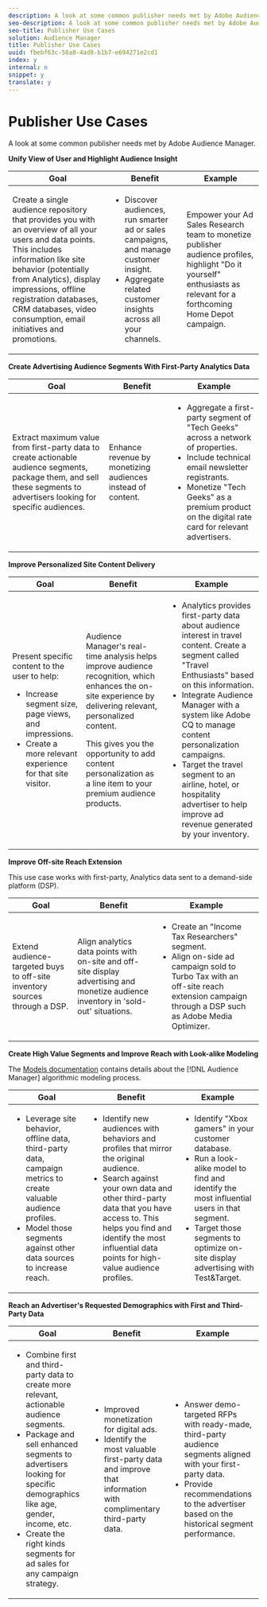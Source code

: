 ```yaml
---
description: A look at some common publisher needs met by Adobe Audience Manager.
seo-description: A look at some common publisher needs met by Adobe Audience Manager.
seo-title: Publisher Use Cases
solution: Audience Manager
title: Publisher Use Cases
uuid: fbebf63c-58a8-4ad8-b1b7-e694271e2cd1
index: y
internal: n
snippet: y
translate: y
---
```


# Publisher Use Cases

A look at some common publisher needs met by Adobe Audience Manager.



**Unify View of User and Highlight Audience Insight** 




<table id="table_7051791195CE41B49173BBF9E581BFB6"> 
 <thead> 
  <tr> 
   <th colname="col1" class="entry"> Goal </th> 
   <th colname="col2" class="entry"> Benefit </th> 
   <th colname="col3" class="entry"> Example </th> 
  </tr> 
 </thead>
 <tbody> 
  <tr> 
   <td colname="col1"> <p>Create a single audience repository that provides you with an overview of all your users and data points. This includes information like site behavior (potentially from Analytics), display impressions, offline registration databases, CRM databases, video consumption, email initiatives and promotions. </p> </td> 
   <td colname="col2"> <p> 
     <ul id="ul_FB6683152C7D4D65AF951BA55E123427"> 
      <li id="li_45C12198EDDE4107AE59947BBAA51A60">Discover audiences, run smarter ad or sales campaigns, and manage customer insight. </li> 
      <li id="li_53727E7A3D494299B4631439612AC226">Aggregate related customer insights across all your channels. </li> 
     </ul> </p> </td> 
   <td colname="col3"> <p>Empower your Ad Sales Research team to monetize publisher audience profiles, highlight "Do it yourself" enthusiasts as relevant for a forthcoming Home Depot campaign. </p> </td> 
  </tr> 
 </tbody> 
</table>



**Create Advertising Audience Segments With First-Party Analytics Data** 




<table id="table_EE77D9F5BAD1473C8E058EE778AF2C3F"> 
 <thead> 
  <tr> 
   <th colname="col1" class="entry"> Goal </th> 
   <th colname="col2" class="entry"> Benefit </th> 
   <th colname="col3" class="entry"> Example </th> 
  </tr> 
 </thead>
 <tbody> 
  <tr> 
   <td colname="col1"> <p>Extract maximum value from first-party data to create actionable audience segments, package them, and sell these segments to advertisers looking for specific audiences. </p> </td> 
   <td colname="col2"> <p>Enhance revenue by monetizing audiences instead of content. </p> </td> 
   <td colname="col3"> <p> 
     <ul id="ul_07695D68C7FA4BDE92E69AB84B59F0B5"> 
      <li id="li_D271C4C62589403C9F5D3B478EA1B1F3">Aggregate a first-party segment of "Tech Geeks" across a network of properties. </li> 
      <li id="li_1EC9E0F4BC6343C88CF29D07B9D1DA11">Include technical email newsletter registrants. </li> 
      <li id="li_2C5CE406BAEC4F3B8AAED5DF414E1C8B">Monetize "Tech Geeks" as a premium product on the digital rate card for relevant advertisers. </li> 
     </ul> </p> </td> 
  </tr> 
 </tbody> 
</table>



**Improve Personalized Site Content Delivery** 




<table id="table_D8E82821D9F1491A822A6ABA3A988386"> 
 <thead> 
  <tr> 
   <th colname="col1" class="entry"> Goal </th> 
   <th colname="col2" class="entry"> Benefit </th> 
   <th colname="col3" class="entry"> Example </th> 
  </tr> 
 </thead>
 <tbody> 
  <tr> 
   <td colname="col1"> <p>Present specific content to the user to help: </p> <p> 
     <ul id="ul_ACE36F7845EB4A2E9005ECCD746495CC"> 
      <li id="li_0714139FF2F5492DA32FB95456699E54">Increase segment size, page views, and impressions. </li> 
      <li id="li_2CA4DFF2836D4F71A137829074F46D17">Create a more relevant experience for that site visitor. </li> 
     </ul> </p> </td> 
   <td colname="col2"> <p><span class="keyword"> Audience Manager</span>'s real-time analysis helps improve audience recognition, which enhances the on-site experience by delivering relevant, personalized content. </p> <p>This gives you the opportunity to add content personalization as a line item to your premium audience products. </p> </td> 
   <td colname="col3"> <p> 
     <ul id="ul_EEED2DAD504C486F8C00992219C893F7"> 
      <li id="li_E536F7C79824484DA3DC895809B849F4">Analytics provides first-party data about audience interest in travel content. Create a segment called "Travel Enthusiasts" based on this information. </li> 
      <li id="li_DCB3A5F3772C4DCEB757A4AB6CABFBE3">Integrate <span class="keyword"> Audience Manager</span> with a system like Adobe CQ to manage content personalization campaigns. </li> 
      <li id="li_A9BFB7EB7504492BA83F182BE5E8CEF8">Target the travel segment to an airline, hotel, or hospitality advertiser to help improve ad revenue generated by your inventory. </li> 
     </ul> </p> </td> 
  </tr> 
 </tbody> 
</table>



**Improve Off-site Reach Extension** 


This use case works with first-party, Analytics data sent to a demand-side platform (DSP). 




<table id="table_F88329D45D9441F1A8EDB9D6140FD02D"> 
 <thead> 
  <tr> 
   <th colname="col1" class="entry"> Goal </th> 
   <th colname="col2" class="entry"> Benefit </th> 
   <th colname="col3" class="entry"> Example </th> 
  </tr>
 </thead>
 <tbody> 
  <tr> 
   <td colname="col1"> <p>Extend audience-targeted buys to off-site inventory sources through a DSP. </p> </td> 
   <td colname="col2"> <p>Align analytics data points with on-site and off-site display advertising and monetize audience inventory in 'sold-out' situations. </p> </td> 
   <td colname="col3"> <p> 
     <ul id="ul_EE7A86BFFE534A59A9F8C7CAF46A31E5"> 
      <li id="li_D399592D9D904865BD319DC3621B832B">Create an "Income Tax Researchers" segment. </li> 
      <li id="li_D28AC8BA5E194176BB8736B089B3C2F7">Align on-side ad campaign sold to Turbo Tax with an off-site reach extension campaign through a DSP such as Adobe Media Optimizer. </li> 
     </ul> </p> </td> 
  </tr> 
 </tbody> 
</table>



**Create High Value Segments and Improve Reach with Look-alike Modeling** 


The [Models documentation](../c_features/understanding-models.md#concept_49FB2DBD4AD041A4ABAAEE9D83BB996E) contains details about the [!DNL Audience Manager] algorithmic modeling process. 

<table id="table_A10E4656E2A74EF5BCCA42A7AAA94416"> 
 <thead> 
  <tr> 
   <th colname="col1" class="entry"> Goal </th> 
   <th colname="col2" class="entry"> Benefit </th> 
   <th colname="col3" class="entry"> Example </th> 
  </tr>
 </thead>
 <tbody> 
  <tr> 
   <td colname="col1"> <p> 
     <ul id="ul_6B69497AA7F543249FF820B1D5DC604F"> 
      <li id="li_7022E99BC3C6475988B8424528A221A8">Leverage site behavior, offline data, third-party data, campaign metrics to create valuable audience profiles. </li> 
      <li id="li_DBD50B14B3D34D9AB72C42E245406FE8">Model those segments against other data sources to increase reach. </li> 
     </ul> </p> </td> 
   <td colname="col2"> <p> 
     <ul id="ul_CC5448D2EA0646D4AF3547E81DE31FDE"> 
      <li id="li_8F11E40026404C1380F26F6D03952C8E">Identify new audiences with behaviors and profiles that mirror the original audience. </li> 
      <li id="li_5F67AD849EC145DBB1E52A92BBE2CEE3">Search against your own data and other third-party data that you have access to. This helps you find and identify the most influential data points for high-value audience profiles. </li> 
     </ul> </p> </td> 
   <td colname="col3"> <p> 
     <ul id="ul_51091241D6B94A849A383538045D797C"> 
      <li id="li_88798E58BA574FA196CFC02C9C55A293">Identify "Xbox gamers" in your customer database. </li> 
      <li id="li_1136BBC68C8242CE9F116F2C70A4C164">Run a look-alike model to find and identify the most influential users in that segment. </li> 
      <li id="li_8BAED15DF7BA41B28B51BE8DC71DFDE8">Target those segments to optimize on-site display advertising with Test&amp;Target. </li> 
     </ul> </p> </td> 
  </tr> 
 </tbody> 
</table>



**Reach an Advertiser's Requested Demographics with First and Third-Party Data** 




<table id="table_63E19A09F1254D83A84F741CFB68A684"> 
 <thead> 
  <tr> 
   <th colname="col1" class="entry"> Goal </th> 
   <th colname="col2" class="entry"> Benefit </th> 
   <th colname="col3" class="entry"> Example </th> 
  </tr> 
 </thead>
 <tbody> 
  <tr> 
   <td colname="col1"> <p> 
     <ul id="ul_DB5B31FB1C7D4D36B9C32912921B39B5"> 
      <li id="li_7B750D619A8F40329B027559DDC5CFB0">Combine first and third-party data to create more relevant, actionable audience segments. </li> 
      <li id="li_E0BC69F4F1BC4A2FA8B1807815072642">Package and sell enhanced segments to advertisers looking for specific demographics like age, gender, income, etc. </li> 
      <li id="li_87FD5150D9F74FC9973FECD5DA363C34">Create the right kinds segments for ad sales for any campaign strategy. </li> 
     </ul> </p> </td> 
   <td colname="col2"> <p> 
     <ul id="ul_9AABE5394A2B4352A9A368C3F887F583"> 
      <li id="li_64324505C1494879AE01DD93DFFF4753">Improved monetization for digital ads. </li> 
      <li id="li_429471653E65467582B193F89D7C5426">Identify the most valuable first-party data and improve that information with complimentary third-party data. </li> 
     </ul> </p> </td> 
   <td colname="col3"> <p> 
     <ul id="ul_E59B88951B454AEA8E898A64C07F0F49"> 
      <li id="li_A856501CD9AB4ABFA4A440D2F451DFD2">Answer demo-targeted RFPs with ready-made, third-party audience segments aligned with your first-party data. </li> 
      <li id="li_32C82F83D0D440C0B86C527FD4BAF118">Provide recommendations to the advertiser based on the historical segment performance. </li> 
     </ul> </p> </td> 
  </tr> 
 </tbody> 
</table>

